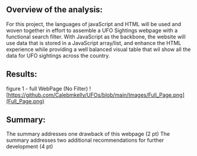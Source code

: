## Overview of the analysis:

For this project, the languages of javaScript and HTML will be used and woven together in effort to assemble a UFO Sightings webpage with a functional search filter. With JavaScript as the backbone, the website will use data that is stored in a JavaScript array/list, and enhance the HTML experience while providing a well balanced visual table that wil show all the data for UFO sightings across the country.

## Results:

figure 1 - full WebPage (No Filter)
![https://github.com/Calebmkelly/UFOs/blob/main/Images/Full_Page.png](Full_Page.png)

## Summary:
The summary addresses one drawback of this webpage (2 pt)
The summary addresses two additional recommendations for further development (4 pt)
